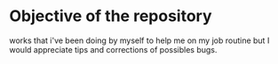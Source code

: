 # Objective of the repository
works that i've been doing by myself to help me on my job routine but I would appreciate tips and corrections of possibles bugs.
